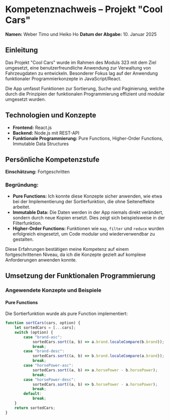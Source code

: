 # Kompetenznachweis – Projekt "Cool Cars"

**Namen:** Weber Timo und Heiko Ho
**Datum der Abgabe:** 10. Januar 2025  

## Einleitung

Das Projekt "Cool Cars" wurde im Rahmen des Moduls 323 mit dem Ziel umgesetzt, eine benutzerfreundliche Anwendung zur Verwaltung von Fahrzeugdaten zu entwickeln. Besonderer Fokus lag auf der Anwendung funktionaler Programmierkonzepte in JavaScript/React.

Die App umfasst Funktionen zur Sortierung, Suche und Paginierung, welche durch die Prinzipien der funktionalen Programmierung effizient und modular umgesetzt wurden.

## Technologien und Konzepte

- **Frontend:** React.js  
- **Backend:** Node.js mit REST-API  
- **Funktionale Programmierung:** Pure Functions, Higher-Order Functions, Immutable Data Structures  

## Persönliche Kompetenzstufe

**Einschätzung:** Fortgeschritten  

### Begründung:

- **Pure Functions:** Ich konnte diese Konzepte sicher anwenden, wie etwa bei der Implementierung der Sortierfunktion, die ohne Seiteneffekte arbeitet.  
- **Immutable Data:** Die Daten werden in der App niemals direkt verändert, sondern durch neue Kopien ersetzt. Dies zeigt sich beispielsweise in der Filterfunktion.  
- **Higher-Order Functions:** Funktionen wie `map`, `filter` und `reduce` wurden erfolgreich eingesetzt, um Code modular und wiederverwendbar zu gestalten.  

Diese Erfahrungen bestätigen meine Kompetenz auf einem fortgeschrittenen Niveau, da ich die Konzepte gezielt auf komplexe Anforderungen anwenden konnte.

## Umsetzung der Funktionalen Programmierung

### Angewendete Konzepte und Beispiele

#### Pure Functions

Die Sortierfunktion wurde als pure Function implementiert:

```javascript
function sortCars(cars, option) {
    let sortedCars = [...cars];
    switch (option) {
        case "brand-asc":
            sortedCars.sort((a, b) => a.brand.localeCompare(b.brand));
            break;
        case "brand-desc":
            sortedCars.sort((a, b) => b.brand.localeCompare(a.brand));
            break;
        case "horsePower-asc":
            sortedCars.sort((a, b) => a.horsePower - b.horsePower);
            break;
        case "horsePower-desc":
            sortedCars.sort((a, b) => b.horsePower - a.horsePower);
            break;
        default:
            break;
    }
    return sortedCars;
}
